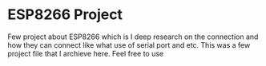 # ESP8266 Project
Few project about ESP8266 which is I deep research on the connection and how they can connect like what use of serial port and etc. This was a few project file that I archieve here. Feel free to use
